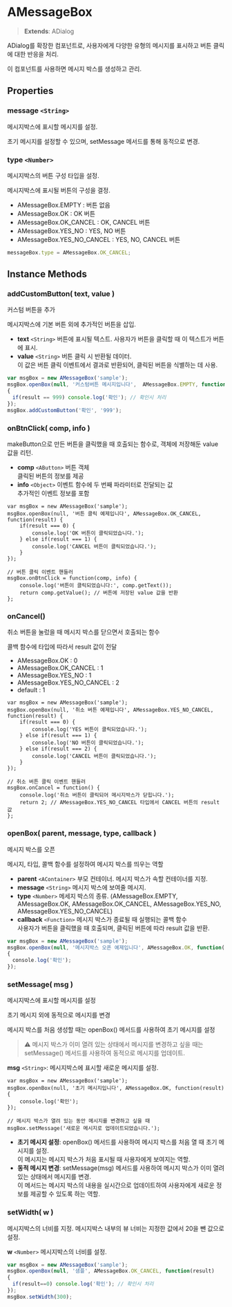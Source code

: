 # AMessageBox

> **Extends**: ADialog

ADialog를 확장한 컴포넌트로, 사용자에게 다양한 유형의 메시지를 표시하고 버튼 클릭에 대한 반응을 처리.

이 컴포넌트를 사용하면 메시지 박스를 생성하고 관리.

## Properties

### message `<String>`

메시지박스에 표시할 메시지를 설정.

초기 메시지를 설정할 수 있으며, setMessage 메서드를 통해 동적으로 변경.

### type `<Number>`

메시지박스의 버튼 구성 타입을 설정.

메시지박스에 표시될 버튼의 구성을 결정.

* AMessageBox.EMPTY : 버튼 없음
* AMessageBox.OK : OK 버튼
* AMessageBox.OK\_CANCEL : OK, CANCEL 버튼
* AMessageBox.YES\_NO : YES, NO 버튼
* AMessageBox.YES\_NO\_CANCEL : YES, NO, CANCEL 버튼

```js
messageBox.type = AMessageBox.OK_CANCEL;
```

## Instance Methods

### addCustomButton( text, value )

커스텀 버튼을 추가

메시지박스에 기본 버튼 외에 추가적인 버튼을 삽입.

* **text** `<String>` 버튼에 표시될 텍스트. 사용자가 버튼을 클릭할 때 이 텍스트가 버튼에 표시.
* **value** `<String>` 버튼 클릭 시 반환될 데이터.\
  이 값은 버튼 클릭 이벤트에서 결과로 반환되어, 클릭된 버튼을 식별하는 데 사용.

```js
var msgBox = new AMessageBox('sample');
msgBox.openBox(null, '커스텀버튼 메시지입니다',  AMessageBox.EMPTY, function(result)
{
　if(result == 999) console.log('확인'); // 확인시 처리
});
msgBox.addCustomButton('확인', '999');
```

### onBtnClick( comp, info )

makeButton으로 만든 버튼을 클릭했을 때 호출되는 함수로, 객체에 저장해둔 value 값을 리턴.

* **comp** `<AButton>` 버튼 객체\
  클릭된 버튼의 정보를 제공
* **info** `<Object>` 이벤트 함수에 두 번째 파라미터로 전달되는 값\
  추가적인 이벤트 정보를 포함

```
var msgBox = new AMessageBox('sample');
msgBox.openBox(null, '버튼 클릭 예제입니다', AMessageBox.OK_CANCEL, function(result) {
    if(result === 0) {
        console.log('OK 버튼이 클릭되었습니다.');
    } else if(result === 1) {
        console.log('CANCEL 버튼이 클릭되었습니다.');
    }
});

// 버튼 클릭 이벤트 핸들러
msgBox.onBtnClick = function(comp, info) {
    console.log('버튼이 클릭되었습니다:', comp.getText());
    return comp.getValue(); // 버튼에 저장된 value 값을 반환
};
```

### onCancel()

취소 버튼을 눌렀을 때 메시지 박스를 닫으면서 호출되는 함수

콜백 함수에 타입에 따라서 result 값이 전달

* AMessageBox.OK : 0
* AMessageBox.OK\_CANCEL : 1
* AMessageBox.YES\_NO : 1
* AMessageBox.YES\_NO\_CANCEL : 2
* default : 1

```
var msgBox = new AMessageBox('sample');
msgBox.openBox(null, '취소 버튼 예제입니다', AMessageBox.YES_NO_CANCEL, function(result) {
    if(result === 0) {
        console.log('YES 버튼이 클릭되었습니다.');
    } else if(result === 1) {
        console.log('NO 버튼이 클릭되었습니다.');
    } else if(result === 2) {
        console.log('CANCEL 버튼이 클릭되었습니다.');
    }
});

// 취소 버튼 클릭 이벤트 핸들러
msgBox.onCancel = function() {
    console.log('취소 버튼이 클릭되어 메시지박스가 닫힙니다.');
    return 2; // AMessageBox.YES_NO_CANCEL 타입에서 CANCEL 버튼의 result 값
};
```

### openBox( parent, message, type, callback )

메시지 박스를 오픈

메시지, 타입, 콜백 함수를 설정하여 메시지 박스를 띄우는 역할

* **parent** `<AContainer>` 부모 컨테이너. 메시지 박스가 속할 컨테이너를 지정.
* **message** `<String>` 메시지 박스에 보여줄 메시지.
* **type** `<Number>` 메세지 박스의 종류. (AMessageBox.EMPTY, AMessageBox.OK, AMessageBox.OK\_CANCEL, AMessageBox.YES\_NO, AMessageBox.YES\_NO\_CANCEL)
* **callback** `<Function>` 메시지 박스가 종료될 때 실행되는 콜백 함수\
  사용자가 버튼을 클릭했을 때 호출되며, 클릭된 버튼에 따라 result 값을 반환.

```js
var msgBox = new AMessageBox('sample');
msgBox.openBox(null, '메시지박스 오픈 예제입니다', AMessageBox.OK, function(result)
{
　console.log('확인');
});
```

### setMessage( msg )

메시지박스에 표시할 메시지를 설정

초기 메시지 외에 동적으로 메시지를 변경

메시지 박스를 처음 생성할 때는 openBox() 메서드를 사용하여 초기 메시지를 설정

> ⚠️ 메시지 박스가 이미 열려 있는 상태에서 메시지를 변경하고 싶을 때는 setMessage() 메서드를 사용하여 동적으로 메시지를 업데이트.

**msg** `<String>`: 메시지박스에 표시할 새로운 메시지를 설정.

```
var msgBox = new AMessageBox('sample');
msgBox.openBox(null, '초기 메시지입니다', AMessageBox.OK, function(result) {
    console.log('확인');
});

// 메시지 박스가 열려 있는 동안 메시지를 변경하고 싶을 때
msgBox.setMessage('새로운 메시지로 업데이트되었습니다.');
```

* **초기 메시지 설정**: openBox() 메서드를 사용하여 메시지 박스를 처음 열 때 초기 메시지를 설정.\
  이 메시지는 메시지 박스가 처음 표시될 때 사용자에게 보여지는 역할.
* **동적 메시지 변경**: setMessage(msg) 메서드를 사용하여 메시지 박스가 이미 열려 있는 상태에서 메시지를 변경.\
  이 메서드는 메시지 박스의 내용을 실시간으로 업데이트하여 사용자에게 새로운 정보를 제공할 수 있도록 하는 역할.

### setWidth( w )

메시지박스의 너비를 지정. 메시지박스 내부의 뷰 너비는 지정한 값에서 20을 뺀 값으로 설정.

**w** `<Number>` 메시지박스의 너비를 설정.

```js
var msgBox = new AMessageBox('sample');
msgBox.openBox(null, '샘플', AMessageBox.OK_CANCEL, function(result)
{
　if(result==0) console.log('확인'); // 확인시 처리
});
msgBox.setWidth(300);
```
